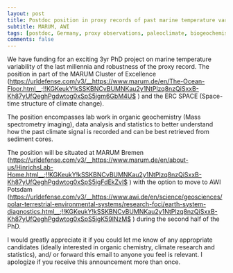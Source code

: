 ```yaml
---
layout: post
title: Postdoc position in proxy records of past marine temperature variablity (Bremen, Germany)
subtitle: MARUM, AWI
tags: [postdoc, Germany, proxy observations, paleoclimate, biogeochemistry]
comments: false
---
```

We have funding for an exciting 3yr PhD project on marine temperature
variability of the last millennia and robustness of the proxy record.
The position in part of the MARUM Cluster of Excellence
(https://urldefense.com/v3/__https://www.marum.de/en/The-Ocean-Floor.html__;!!KGKeukY!kSSKBNCvBUMNKau2y1NtPlzq8nzQiSxxB-Kh87yUfQeghPgdwtog0xSpS5igm6GbM4U$ ) and the ERC SPACE
(Space-time structure of climate change).

The position encompasses lab work in organic geochemistry (Mass
spectrometry imaging), data analysis and statistics to better
understand how the past climate signal is recorded and can be best
retrieved from sediment cores.

The position will be situated at MARUM Bremen
(https://urldefense.com/v3/__https://www.marum.de/en/about-us/HinrichsLab-Home.html__;!!KGKeukY!kSSKBNCvBUMNKau2y1NtPlzq8nzQiSxxB-Kh87yUfQeghPgdwtog0xSpS5igFdEkZvI$ ) with the
option to move to AWI Potsdam
(https://urldefense.com/v3/__https://www.awi.de/en/science/geosciences/polar-terrestrial-environmental-systems/research-foci/earth-system-diagnostics.html__;!!KGKeukY!kSSKBNCvBUMNKau2y1NtPlzq8nzQiSxxB-Kh87yUfQeghPgdwtog0xSpS5igK59lNzM$ )
during the second half of the PhD.

I would greatly appreciate it if you could let me know of any
appropriate candidates (ideally interested in organic chemistry,
climate research and statistics), and/ or forward this email to anyone
you feel is relevant. I apologize if you receive this announcement
more than once.
